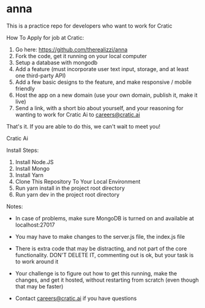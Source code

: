 # anna
This is a practice repo for developers who want to work for Cratic

How To Apply for job at Cratic:

1. Go here: https://github.com/therealizzi/anna
2. Fork the code, get it running on your local computer
3. Setup a database with mongodb
4. Add a feature (must incorporate user text input, storage, and at least one third-party API)
5. Add a few basic designs to the feature, and make responsive / mobile friendly
6. Host the app on a new domain (use your own domain, publish it, make it live)
7. Send a link, with a short bio about yourself, and your reasoning for wanting to work for Cratic Ai to careers@cratic.ai 

That's it. If you are able to do this, we can't wait to meet you!

Cratic Ai

Install Steps:

1. Install Node.JS
2. Install Mongo
3. Install Yarn
4. Clone This Repository To Your Local Environment
5. Run yarn install in the project root directory
6. Run yarn dev in the project root directory

Notes: 
- In case of problems, make sure MongoDB is turned on and available at localhost:27017
- You may have to make changes to the server.js file, the index.js file
- There is extra code that may be distracting, and not part of the core functionality. DON'T DELETE IT, commenting out is ok, but your task is to work around it
- Your challenge is to figure out how to get this running, make the changes, and get it hosted, without restarting from scratch (even though that may be faster)

- Contact careers@cratic.ai if you have questions
